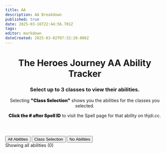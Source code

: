 ```yaml
---
title: AA
description: AA Breakdown
published: true
date: 2025-03-16T22:44:56.701Z
tags: 
editor: markdown
dateCreated: 2025-03-02T07:32:20.006Z
---
```


   <header>
        <h1>The Heroes Journey AA Ability Tracker</h1>
        <h3>Select up to 3 classes to view their abilities.</h3>
        <p> Selecting <span style="font-weight: 900;">"Class Selection"</span> shows you the abilities for the classes you selected.</p></p> <span style="font-weight: 900;">Click the # after Spell ID</span> to visit the Spell page for that ability on thjdi.cc.</p>
    </header>
    <div class="controls">
        <div class="filter-options">
            <button class="mode-button active" data-mode="all">All Abilities</button>
            <button class="mode-button" data-mode="selection">Class Selection</button>
            <button class="mode-button" data-mode="none">No Abilities</button>
        </div>
        <div class="class-buttons" id="classButtons">
            <!-- Class buttons will be added here by JavaScript -->
        </div>
    </div>
    <div class="stats" id="stats">
        Showing all abilities (0)
    </div>
    <div class="abilities-container" id="abilitiesContainer">
        <!-- Abilities will be added here by JavaScript -->
    </div>

<script src="/aatracker.js"></script>
